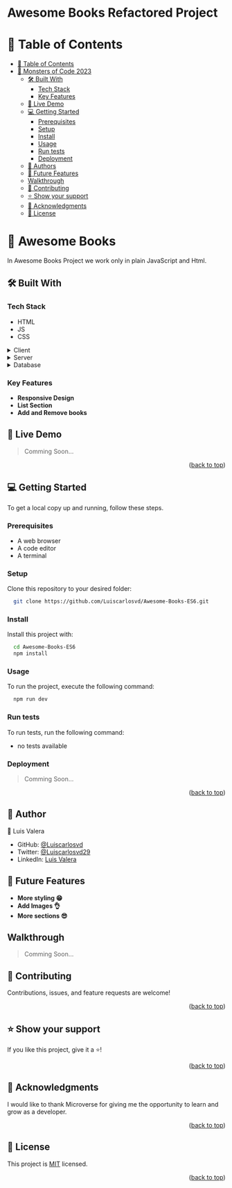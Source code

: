 <h1>Awesome Books Refactored Project</h1>

<a name="readme-top"></a>

<!-- TABLE OF CONTENTS -->

# 📗 Table of Contents

- [📗 Table of Contents](#-table-of-contents)
- [📖 Monsters of Code 2023](#-monsters-of-code-2023)
  - [🛠 Built With ](#-built-with-)
    - [Tech Stack ](#tech-stack-)
    - [Key Features ](#key-features-)
  - [🚀 Live Demo ](#-live-demo-)
  - [💻 Getting Started ](#-getting-started-)
    - [Prerequisites](#prerequisites)
    - [Setup](#setup)
    - [Install](#install)
    - [Usage](#usage)
    - [Run tests](#run-tests)
    - [Deployment](#deployment)
  - [👥 Authors ](#-authors-)
  - [🔭 Future Features ](#-future-features-)
  - [Walkthrough ](#walkthrough-)
  - [🤝 Contributing ](#-contributing-)
  - [⭐️ Show your support ](#️-show-your-support-)
  - [🙏 Acknowledgments ](#-acknowledgments-)
  - [📝 License ](#-license-)

<!-- PROJECT DESCRIPTION -->

# 📖 Awesome Books<a name="about-project"></a>

In Awesome Books Project we work only in plain JavaScript and Html.

## 🛠 Built With <a name="built-with"></a>

### Tech Stack <a name="tech-stack"></a>

- HTML
- JS
- CSS

<details>
  <summary>Client</summary>
  - HTML<br>
  - JS<br>
  - CSS
</details>

<details>
  <summary>Server</summary>
    - Null
</details>

<details>
<summary>Database</summary>
    - Null
</details>

### Key Features <a name="key-features"></a>

- **Responsive Design**
- **List Section**
- **Add and Remove books**

<!-- LIVE DEMO -->

## 🚀 Live Demo <a name="live-demo"></a>

> Comming Soon...

<!-- - No live demo available yet -->
<p align="right">(<a href="#readme-top">back to top</a>)</p>

<!-- GETTING STARTED -->

## 💻 Getting Started <a name="getting-started"></a>

To get a local copy up and running, follow these steps.

### Prerequisites

- A web browser
- A code editor
- A terminal

### Setup

Clone this repository to your desired folder:

```sh
  git clone https://github.com/Luiscarlosvd/Awesome-Books-ES6.git
```

### Install

Install this project with:

```sh
  cd Awesome-Books-ES6
  npm install
```

### Usage

To run the project, execute the following command:

```sh
  npm run dev
```

### Run tests

To run tests, run the following command:

- no tests available

<!--
Example command:

```sh
  bin/rails test test/models/article_test.rb
```
--->

### Deployment

> Comming Soon...

<p align="right">(<a href="#readme-top">back to top</a>)</p>

<!-- AUTHORS -->

## 👥 Author <a name="authors"></a>

👤 Luis Valera

- GitHub: [@Luiscarlosvd](https://github.com/Luiscarlosvd)
- Twitter: [@Luiscarlosvd29](https://twitter.com/Luiscarlosvd29)
- LinkedIn: [Luis Valera](https://www.linkedin.com/in/luis-valera-6a5749267/)

## 🔭 Future Features <a name="future-features"></a>

- **More styling 😁**
- **Add Images 👌**
- **More sections 😎**

## Walkthrough <a name="walkthrough"></a>

> Comming Soon...

<!-- CONTRIBUTING -->

## 🤝 Contributing <a name="contributing"></a>

Contributions, issues, and feature requests are welcome!

<p align="right">(<a href="#readme-top">back to top</a>)</p>

<!-- SUPPORT -->

## ⭐️ Show your support <a name="support"></a>

If you like this project, give it a ⭐️!

<p align="right">(<a href="#readme-top">back to top</a>)</p>

## 🙏 Acknowledgments <a name="acknowledgements"></a>

I would like to thank Microverse for giving me the opportunity to learn and grow as a developer.

<p align="right">(<a href="#readme-top">back to top</a>)</p>

<!-- LICENSE -->

## 📝 License <a name="license"></a>

This project is [MIT](./LICENSE) licensed.

<p align="right">(<a href="#readme-top">back to top</a>)</p>
